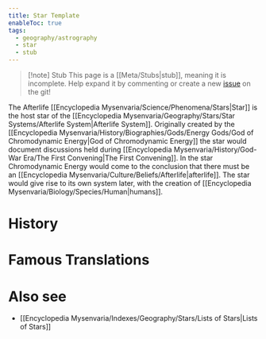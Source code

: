```yaml
---
title: Star Template
enableToc: true
tags:
  - geography/astrography
  - star
  - stub
---
```


> [!note] Stub
> This page is a [[Meta/Stubs|stub]], meaning it is incomplete. Help expand it by commenting or create a new [issue](https://github.com/RagtimeGal/quartz--encyclopedia-mysenvaria/issues/new/choose) on the git!

The Afterlife [[Encyclopedia Mysenvaria/Science/Phenomena/Stars|Star]] is the host star of the [[Encyclopedia Mysenvaria/Geography/Stars/Star Systems/Afterlife System|Afterlife System]]. Originally created by the [[Encyclopedia Mysenvaria/History/Biographies/Gods/Energy Gods/God of Chromodynamic Energy|God of Chromodynamic Energy]] the star would document discussions held during [[Encyclopedia Mysenvaria/History/God-War Era/The First Convening|The First Convening]]. In the star Chromodynamic Energy would come to the conclusion that there must be an [[Encyclopedia Mysenvaria/Culture/Beliefs/Afterlife|afterlife]]. The star would give rise to its own system later, with the creation of [[Encyclopedia Mysenvaria/Biology/Species/Human|humans]].
# History

# Famous Translations

# Also see
- [[Encyclopedia Mysenvaria/Indexes/Geography/Stars/Lists of Stars|Lists of Stars]]
